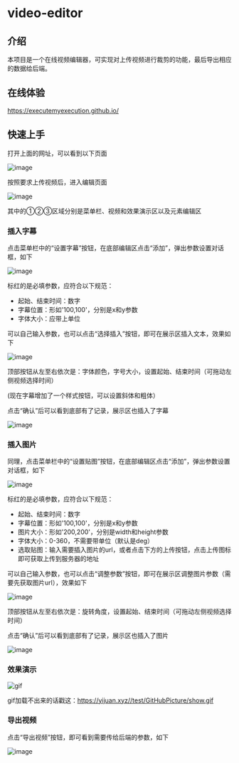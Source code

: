# video-editor

## 介绍

本项目是一个在线视频编辑器，可实现对上传视频进行裁剪的功能，最后导出相应的数据给后端。

## 在线体验

https://executemyexecution.github.io/

## 快速上手

打开上面的网址，可以看到以下页面

![image](https://yijuan.xyz//test/GitHubPicture/home.png)

按照要求上传视频后，进入编辑页面

![image](https://yijuan.xyz//test/GitHubPicture/editor.png)

其中的①②③区域分别是菜单栏、视频和效果演示区以及元素编辑区

### 插入字幕

点击菜单栏中的“设置字幕”按钮，在底部编辑区点击“添加”，弹出参数设置对话框，如下

![image](https://yijuan.xyz//test/GitHubPicture/c1.png)

标红的是必填参数，应符合以下规范：

- 起始、结束时间：数字
- 字幕位置：形如'100,100'，分别是x和y参数
- 字体大小：应带上单位

可以自己输入参数，也可以点击“选择插入”按钮，即可在展示区插入文本，效果如下

![image](https://yijuan.xyz//test/GitHubPicture/c2.png)

顶部按钮从左至右依次是：字体颜色，字号大小，设置起始、结束时间（可拖动左侧视频选择时间）

(现在字幕增加了一个样式按钮，可以设置斜体和粗体）

点击“确认”后可以看到底部有了记录，展示区也插入了字幕

![image](https://yijuan.xyz//test/GitHubPicture/c3.png)

### 插入图片

同理，点击菜单栏中的“设置贴图”按钮，在底部编辑区点击“添加”，弹出参数设置对话框，如下

![image](https://yijuan.xyz//test/GitHubPicture/i1.png)

标红的是必填参数，应符合以下规范：

- 起始、结束时间：数字
- 字幕位置：形如'100,100'，分别是x和y参数
- 图片大小：形如'200,200'，分别是width和height参数
- 字体大小：0-360，不需要带单位（默认是deg）
- 选取贴图：输入需要插入图片的url，或者点击下方的上传按钮，点击上传图标即可获取上传到服务器的地址

可以自己输入参数，也可以点击“调整参数”按钮，即可在展示区调整图片参数（需要先获取图片url），效果如下

![image](https://yijuan.xyz//test/GitHubPicture/i2.png)

顶部按钮从左至右依次是：旋转角度，设置起始、结束时间（可拖动左侧视频选择时间）

点击“确认”后可以看到底部有了记录，展示区也插入了图片

![image](https://yijuan.xyz//test/GitHubPicture/i3.png)

### 效果演示

![gif](https://yijuan.xyz//test/GitHubPicture/show.gif)

gif加载不出来的话戳这：https://yijuan.xyz//test/GitHubPicture/show.gif

### 导出视频

点击“导出视频”按钮，即可看到需要传给后端的参数，如下

![image](https://yijuan.xyz//test/GitHubPicture/export.png)
